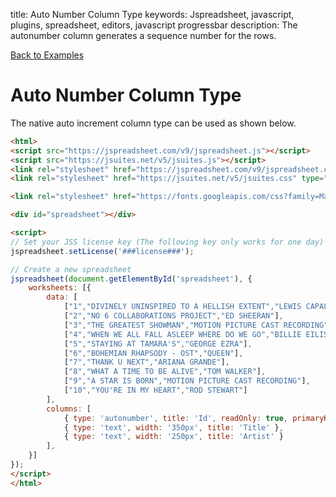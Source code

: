 title: Auto Number Column Type
keywords: Jspreadsheet, javascript, plugins, spreadsheet, editors, javascript progressbar
description: The autonumber column generates a sequence number for the rows.

[Back to Examples](/docs/v9/examples "Back to the examples section")

# Auto Number Column Type

The native auto increment column type can be used as shown below. 

```html
<html>
<script src="https://jspreadsheet.com/v9/jspreadsheet.js"></script>
<script src="https://jsuites.net/v5/jsuites.js"></script>
<link rel="stylesheet" href="https://jspreadsheet.com/v9/jspreadsheet.css" type="text/css" />
<link rel="stylesheet" href="https://jsuites.net/v5/jsuites.css" type="text/css" />

<link rel="stylesheet" href="https://fonts.googleapis.com/css?family=Material+Icons" />

<div id="spreadsheet"></div>

<script>
// Set your JSS license key (The following key only works for one day)
jspreadsheet.setLicense('###license###');

// Create a new spreadsheet
jspreadsheet(document.getElementById('spreadsheet'), {
    worksheets: [{
        data: [
            ["1","DIVINELY UNINSPIRED TO A HELLISH EXTENT","LEWIS CAPALDI"],
            ["2","NO 6 COLLABORATIONS PROJECT","ED SHEERAN"],
            ["3","THE GREATEST SHOWMAN","MOTION PICTURE CAST RECORDING"],
            ["4","WHEN WE ALL FALL ASLEEP WHERE DO WE GO","BILLIE EILISH"],
            ["5","STAYING AT TAMARA'S","GEORGE EZRA"],
            ["6","BOHEMIAN RHAPSODY - OST","QUEEN"],
            ["7","THANK U NEXT","ARIANA GRANDE"],
            ["8","WHAT A TIME TO BE ALIVE","TOM WALKER"],
            ["9","A STAR IS BORN","MOTION PICTURE CAST RECORDING"],
            ["10","YOU'RE IN MY HEART","ROD STEWART"]
        ],
        columns: [
            { type: 'autonumber', title: 'Id', readOnly: true, primaryKey: true, },
            { type: 'text', width: '350px', title: 'Title' },
            { type: 'text', width: '250px', title: 'Artist' }
        ],
    }]
});
</script>
</html>
```
 
